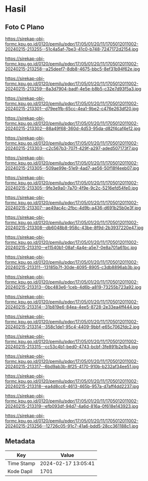# Hasil

## Foto C Plano

https://sirekap-obj-formc.kpu.go.id/0120/pemilu/pdpr/17/05/01/20/11/1705012011002-20240215-213255--51c4a5af-7be3-41c0-b748-7247172d2154.jpg

https://sirekap-obj-formc.kpu.go.id/0120/pemilu/pdpr/17/05/01/20/11/1705012011002-20240215-213258--a25deef7-8db8-4675-bbc5-8ef31b94f62e.jpg

https://sirekap-obj-formc.kpu.go.id/0120/pemilu/pdpr/17/05/01/20/11/1705012011002-20240215-213259--8a3d7904-badf-4e5e-b8b5-c32e7d93f5a3.jpg

https://sirekap-obj-formc.kpu.go.id/0120/pemilu/pdpr/17/05/01/20/11/1705012011002-20240215-213301--d79ee1fb-65cc-4ea1-9be2-c476e263df20.jpg

https://sirekap-obj-formc.kpu.go.id/0120/pemilu/pdpr/17/05/01/20/11/1705012011002-20240215-213302--88a49f68-360d-4d53-95da-d82f4caf4e12.jpg

https://sirekap-obj-formc.kpu.go.id/0120/pemilu/pdpr/17/05/01/20/11/1705012011002-20240215-213303--c2c567b3-707f-429f-a297-aded507173f7.jpg

https://sirekap-obj-formc.kpu.go.id/0120/pemilu/pdpr/17/05/01/20/11/1705012011002-20240215-213305--509ae99e-51e9-4ad7-ae56-50f18f4eeb07.jpg

https://sirekap-obj-formc.kpu.go.id/0120/pemilu/pdpr/17/05/01/20/11/1705012011002-20240215-213305--9fe3e9a0-7a70-4f9e-9c2c-5216efd54fe0.jpg

https://sirekap-obj-formc.kpu.go.id/0120/pemilu/pdpr/17/05/01/20/11/1705012011002-20240215-213307--ae49ac4c-2fbc-4d9b-a436-d691b25b0e3f.jpg

https://sirekap-obj-formc.kpu.go.id/0120/pemilu/pdpr/17/05/01/20/11/1705012011002-20240215-213308--db6048b8-958c-43be-8f9d-2b3937220e47.jpg

https://sirekap-obj-formc.kpu.go.id/0120/pemilu/pdpr/17/05/01/20/11/1705012011002-20240215-213310--e11540b1-08af-4a4e-a5e7-0e8a701a61bc.jpg

https://sirekap-obj-formc.kpu.go.id/0120/pemilu/pdpr/17/05/01/20/11/1705012011002-20240215-213311--13185b7f-30de-4095-8905-c3db8896ab3b.jpg

https://sirekap-obj-formc.kpu.go.id/0120/pemilu/pdpr/17/05/01/20/11/1705012011002-20240215-213313--0bc483e6-1ceb-4d6b-a819-73255b723a92.jpg

https://sirekap-obj-formc.kpu.go.id/0120/pemilu/pdpr/17/05/01/20/11/1705012011002-20240215-213314--31b819e6-84ea-4ee5-8728-2e33ea4ff444.jpg

https://sirekap-obj-formc.kpu.go.id/0120/pemilu/pdpr/17/05/01/20/11/1705012011002-20240215-213314--358c1de1-95c4-4409-9bbf-e65c7062fdc2.jpg

https://sirekap-obj-formc.kpu.go.id/0120/pemilu/pdpr/17/05/01/20/11/1705012011002-20240215-213315--cc53c4b1-bed0-4743-bcbf-3fe891b2e1b4.jpg

https://sirekap-obj-formc.kpu.go.id/0120/pemilu/pdpr/17/05/01/20/11/1705012011002-20240215-213317--6bd9ab3b-8f25-4170-910b-b232af34ee51.jpg

https://sirekap-obj-formc.kpu.go.id/0120/pemilu/pdpr/17/05/01/20/11/1705012011002-20240215-213318--ea4d8cc6-4613-465b-957a-d7aff4dd2237.jpg

https://sirekap-obj-formc.kpu.go.id/0120/pemilu/pdpr/17/05/01/20/11/1705012011002-20240215-213319--efb093df-94d7-4a6d-816a-0f618e143923.jpg

https://sirekap-obj-formc.kpu.go.id/0120/pemilu/pdpr/17/05/01/20/11/1705012011002-20240215-213256--12726c05-91c7-41a6-bdd5-28cc361188c1.jpg


## Metadata

| Key        | Value               |
| ---------- | ------------------- |
| Time Stamp | 2024-02-17 13:05:41 |
| Kode Dapil | 1701                |




